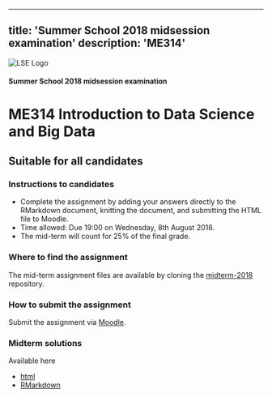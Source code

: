 ----
title: 'Summer School 2018 midsession examination'
description: 'ME314'
----

![LSE Logo](images/lse-logo.jpg)

#### Summer School 2018 midsession examination  

# ME314 Introduction to Data Science and Big Data 

## Suitable for all candidates


### Instructions to candidates  

* Complete the assignment by adding your answers directly to the RMarkdown document, knitting the document, and submitting the HTML file to Moodle.  
* Time allowed: Due 19:00 on Wednesday, 8th August 2018.
* The mid-term will count for 25\% of the final grade.

### Where to find the assignment

The mid-term assignment files are available by cloning the [midterm-2018](https://lse-me314.github.io/midterm-2018/) repository.

### How to submit the assignment

Submit the assignment via [Moodle](https://shortcourses.lse.ac.uk/course/view.php?id=158).

### Midterm solutions

Available here
*  [html](ME314_midterm_solution.html) 
*  [RMarkdown](ME314_midterm_solution.Rmd)  

